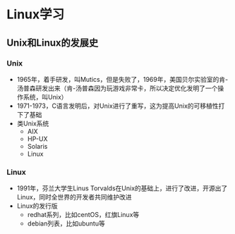 # Linux学习

## Unix和Linux的发展史

### Unix

- 1965年，着手研发，叫Mutics，但是失败了，1969年，美国贝尔实验室的肯-汤普森研发出来（肯-汤普森因为玩游戏非常卡，所以决定优化发明了一个操作系统，叫Unix）
- 1971-1973，C语言发明后，对Unix进行了重写，这为提高Unix的可移植性打下了基础
- 类Unix系统
  - AIX
  - HP-UX
  - Solaris
  - Linux



### Linux

- 1991年，芬兰大学生Linus Torvalds在Unix的基础上，进行了改进，开源出了Linux，同时全世界的开发者共同维护改进
- Linux的发行版
  - redhat系列，比如centOS，红旗Linux等
  - debian列表，比如ubuntu等